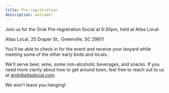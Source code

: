 ```yaml
---
title: Pre-registration
description: welcome!
---
```


Join us for the Grok Pre-registration Social at 6:30pm, held at Atlas Local:

Atlas Local, 25 Draper St., Greenville, SC 29611

You'll be able to check in for the event and receive your lanyard while meeting some of the other early birds and locals.

We'll serve beer, wine, some non-alcoholic beverages, and snacks. If you need more clarity about how to get around town, feel free to reach out to us at grok@atlaslocal.com.

We won't leave you hanging!
